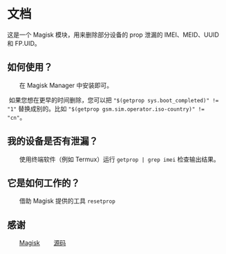 # 文档

这是一个 Magisk 模块，用来删除部分设备的 prop 泄漏的 IMEI、MEID、UUID 和 FP.UID。

## 如何使用？

　　在 Magisk Manager 中安装即可。

​		如果您想在更早的时间删除，您可以把 `"$(getprop sys.boot_completed)" != "1"` 替换成别的。比如 `"$(getprop gsm.sim.operator.iso-country)" != "cn"`。

## 我的设备是否有泄漏？

　　使用终端软件（例如 Termux）运行 `getprop | grep imei` 检查输出结果。

## 它是如何工作的？

　　借助 Magisk 提供的工具 `resetprop`

## 感谢

　　[Magisk](https://github.com/topjohnwu/Magisk)
　　[源码](https://t.me/CodeOfMeowCat/255710)